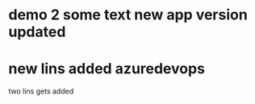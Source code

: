 demo 2
some text
new app version updated 
=========
new lins added
azuredevops
==========
two lins gets added